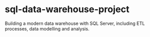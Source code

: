 # sql-data-warehouse-project
Building a modern data warehouse with SQL Server, including ETL processes, data modelling and analysis.
